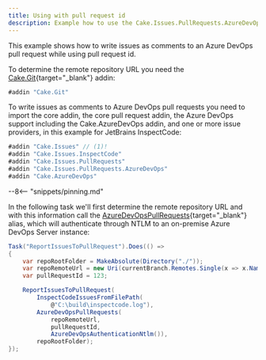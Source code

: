 ```yaml
---
title: Using with pull request id
description: Example how to use the Cake.Issues.PullRequests.AzureDevOps addin with pull request id.
---
```


This example shows how to write issues as comments to an Azure DevOps pull request while using pull request id.

To determine the remote repository URL you need the [Cake.Git](https://cakebuild.net/extensions/cake-git/){target="_blank"} addin:

```csharp
#addin "Cake.Git"
```

To write issues as comments to Azure DevOps pull requests you need to import the core addin,
the core pull request addin, the Azure DevOps support including the Cake.AzureDevOps addin, and one or more issue providers,
in this example for JetBrains InspectCode:

```csharp
#addin "Cake.Issues" // (1)!
#addin "Cake.Issues.InspectCode"
#addin "Cake.Issues.PullRequests"
#addin "Cake.Issues.PullRequests.AzureDevOps"
#addin "Cake.AzureDevOps"
```

--8<-- "snippets/pinning.md"

In the following task we'll first determine the remote repository URL and
with this information call the [AzureDevOpsPullRequests](https://cakebuild.net/api/Cake.Issues.PullRequests.AzureDevOps/AzureDevOpsPullRequestSystemAliases/){target="_blank"}
alias, which will authenticate through NTLM to an on-premise Azure DevOps Server instance:

```csharp
Task("ReportIssuesToPullRequest").Does(() =>
{
    var repoRootFolder = MakeAbsolute(Directory("./"));
    var repoRemoteUrl = new Uri(currentBranch.Remotes.Single(x => x.Name == "origin").Url);
    var pullRequestId = 123;

    ReportIssuesToPullRequest(
        InspectCodeIssuesFromFilePath(
            @"C:\build\inspectcode.log"),
        AzureDevOpsPullRequests(
            repoRemoteUrl,
            pullRequestId,
            AzureDevOpsAuthenticationNtlm()),
        repoRootFolder);
});
```
